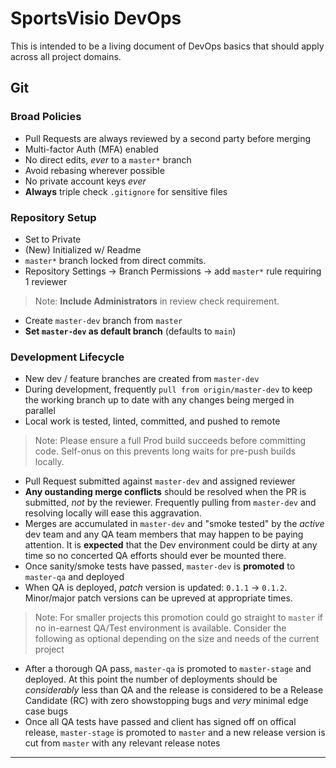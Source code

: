 # SportsVisio DevOps #

This is intended to be a living document of DevOps basics that should apply across all project domains.

## Git

### Broad Policies
* Pull Requests are always reviewed by a second party before merging
* Multi-factor Auth (MFA) enabled
* No direct edits, _ever_ to a `master*` branch
* Avoid rebasing wherever possible
* No private account keys _ever_
* **Always** triple check `.gitignore` for sensitive files

### Repository Setup
* Set to Private
* (New) Initialized w/ Readme
* `master*` branch locked from direct commits.
* Repository Settings -> Branch Permissions -> add `master*` rule requiring 1 reviewer
> Note: **Include Administrators** in review check requirement.
* Create `master-dev` branch from `master`
* **Set `master-dev` as default branch** (defaults to `main`)

### Development Lifecycle
* New dev / feature branches are created from `master-dev`
* During development, frequently `pull from origin/master-dev` to keep the working branch up to date with any changes being merged in parallel
* Local work is tested, linted, committed, and pushed to remote
> Note: Please ensure a full Prod build succeeds before committing code. Self-onus on this prevents long waits for pre-push builds locally.
* Pull Request submitted against `master-dev` and assigned reviewer
* **Any oustanding merge conflicts** should be resolved when the PR is submitted, _not_ by the reviewer. Frequently pulling from `master-dev` and resolving locally will ease this aggravation.
* Merges are accumulated in `master-dev` and "smoke tested" by the _active_ dev team and any QA team members that may happen to be paying attention. It is **expected** that the Dev environment could be dirty at any time so no concerted QA efforts should ever be mounted there.
* Once sanity/smoke tests have passed, `master-dev` is **promoted** to `master-qa` and deployed
* When QA is deployed, *patch* version is updated: `0.1.1` -> `0.1.2`. Minor/major patch versions can be upreved at appropriate times.
> Note: For smaller projects this promotion could go straight to `master` if no in-earnest QA/Test environment is available. Consider the following as optional depending on the size and needs of the current project
* After a thorough QA pass, `master-qa` is promoted to `master-stage` and deployed. At this point the number of deployments should be _considerably_ less than QA and the release is considered to be a Release Candidate (RC) with zero showstopping bugs and _very_ minimal edge case bugs
* Once all QA tests have passed and client has signed off on offical release, `master-stage` is promoted to `master` and a new release version is cut from `master` with any relevant release notes

---